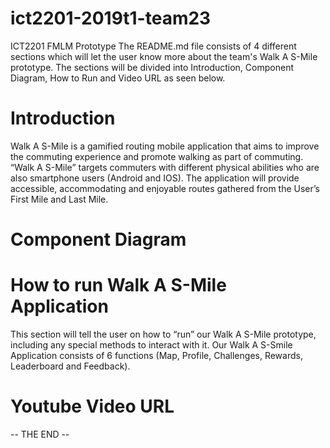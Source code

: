 # ict2201-2019t1-team23
ICT2201 FMLM Prototype
The README.md file consists of 4 different sections which will let the user know more about the team's Walk A S-Mile prototype.
The sections will be divided into Introduction, Component Diagram, How to Run and Video URL as seen below. 

# Introduction
Walk A S-Mile is a gamified routing mobile application that aims to improve the commuting experience and promote walking as part of commuting. “Walk A S-Mile” targets commuters with different physical abilities who are also smartphone users (Android and IOS). The application will provide accessible, accommodating and enjoyable routes gathered from the User’s First Mile and Last Mile.


# Component Diagram


# How to run Walk A S-Mile Application
This section will tell the user on how to “run” our Walk A S-Mile prototype, including any special methods to interact with it.
Our Walk A S-Smile Application consists of 6 functions (Map, Profile, Challenges, Rewards, Leaderboard and Feedback). 

# Youtube Video URL


-- THE END --
